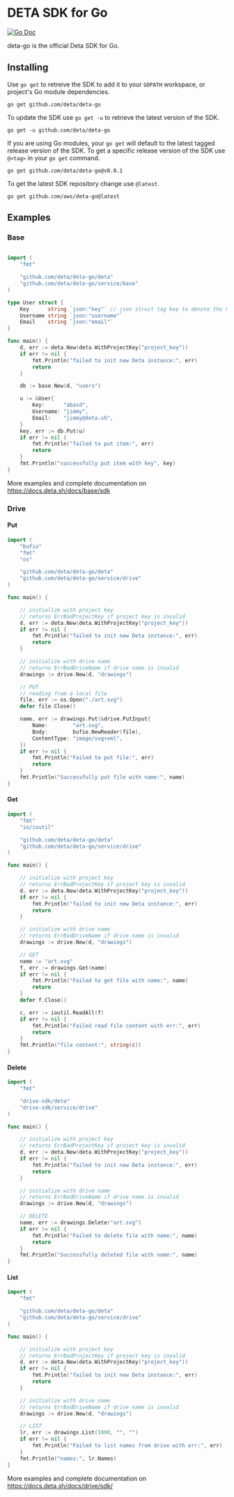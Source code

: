 # DETA SDK for Go

[![Go Doc](https://img.shields.io/badge/go-doc-blue)](https://godoc.org/github.com/deta/deta-go)

deta-go is the official Deta SDK for Go. 

## Installing

Use `go get` to retreive the SDK to add it to your `GOPATH` workspace, or project's Go module dependencies.

```
go get github.com/deta/deta-go
```

To update the SDK use `go get -u` to retrieve the latest version of the SDK.

```
go get -u github.com/deta/deta-go
```

If you are using Go modules, your `go get` will default to the latest tagged release version of the SDK. To get a specific release version of the SDK use `@<tag>` in your `go get` command.

```
go get github.com/deta/deta-go@v0.0.1
```

To get the latest SDK repository change use `@latest`.
```
go get github.com/aws/deta-go@latest
```

## Examples

### Base

```go

import (
	"fmt"

	"github.com/deta/deta-go/deta"
	"github.com/deta/deta-go/service/base"
)

type User struct {
	Key      string `json:"key"` // json struct tag key to denote the key
	Username string `json:"username"`
	Email    string `json:"email"`
}

func main() {
	d, err := deta.New(deta.WithProjectKey("project_key"))
	if err != nil {
		fmt.Println("failed to init new Deta instance:", err)
		return
	}

	db := base.New(d, "users")

	u := &User{
		Key:      "abasd",
		Username: "jimmy",
		Email:    "jimmy@deta.sh",
	}
	key, err := db.Put(u)
	if err != nil {
		fmt.Println("failed to put item:", err)
		return
	}
	fmt.Println("successfully put item with key", key)
}
```

More examples and complete documentation on https://docs.deta.sh/docs/base/sdk

### Drive

#### Put
```go
import (
	"bufio"
	"fmt"
	"os"

	"github.com/deta/deta-go/deta"
	"github.com/deta/deta-go/service/drive"
)

func main() {

	// initialize with project key
	// returns ErrBadProjectKey if project key is invalid
	d, err := deta.New(deta.WithProjectKey("project_key"))
	if err != nil {
		fmt.Println("failed to init new Deta instance:", err)
		return
	}

	// initialize with drive name
	// returns ErrBadDriveName if drive name is invalid
	drawings := drive.New(d, "drawings")

	// PUT
	// reading from a local file
	file, err := os.Open("./art.svg")
	defer file.Close()

	name, err := drawings.Put(&drive.PutInput{
		Name:        "art.svg",
		Body:        bufio.NewReader(file),
		ContentType: "image/svg+xml",
	})
	if err != nil {
		fmt.Println("Failed to put file:", err)
		return
	}
	fmt.Println("Successfully put file with name:", name)
}
```

#### Get
```go
import (
	"fmt"
	"io/ioutil"

	"github.com/deta/deta-go/deta"
	"github.com/deta/deta-go/service/drive"
)

func main() {

	// initialize with project key
	// returns ErrBadProjectKey if project key is invalid
	d, err := deta.New(deta.WithProjectKey("project_key"))
	if err != nil {
		fmt.Println("failed to init new Deta instance:", err)
		return
	}

	// initialize with drive name
	// returns ErrBadDriveName if drive name is invalid
	drawings := drive.New(d, "drawings")

	// GET
	name := "art.svg"
	f, err := drawings.Get(name)
	if err != nil {
		fmt.Println("Failed to get file with name:", name)
		return
	}
	defer f.Close()

	c, err := ioutil.ReadAll(f)
	if err != nil {
		fmt.Println("Failed read file content with err:", err)
		return
	}
	fmt.Println("file content:", string(c))
}
```

#### Delete
```go
import (
	"fmt"

	"drive-sdk/deta"
	"drive-sdk/service/drive"
)

func main() {

	// initialize with project key
	// returns ErrBadProjectKey if project key is invalid
	d, err := deta.New(deta.WithProjectKey("project_key"))
	if err != nil {
		fmt.Println("failed to init new Deta instance:", err)
		return
	}

	// initialize with drive name
	// returns ErrBadDriveName if drive name is invalid
	drawings := drive.New(d, "drawings")

	// DELETE
	name, err := drawings.Delete("art.svg")
	if err != nil {
		fmt.Println("Failed to delete file with name:", name)
		return
	}
	fmt.Println("Successfully deleted file with name:", name)
}
```

#### List
```go
import (
	"fmt"

	"github.com/deta/deta-go/deta"
	"github.com/deta/deta-go/service/drive"
)

func main() {

	// initialize with project key
	// returns ErrBadProjectKey if project key is invalid
	d, err := deta.New(deta.WithProjectKey("project_key"))
	if err != nil {
		fmt.Println("failed to init new Deta instance:", err)
		return
	}

	// initialize with drive name
	// returns ErrBadDriveName if drive name is invalid
	drawings := drive.New(d, "drawings")

	// LIST
	lr, err := drawings.List(1000, "", "")
	if err != nil {
		fmt.Println("Failed to list names from drive with err:", err)
	}
	fmt.Println("names:", lr.Names)
}
```
More examples and complete documentation on https://docs.deta.sh/docs/drive/sdk/
